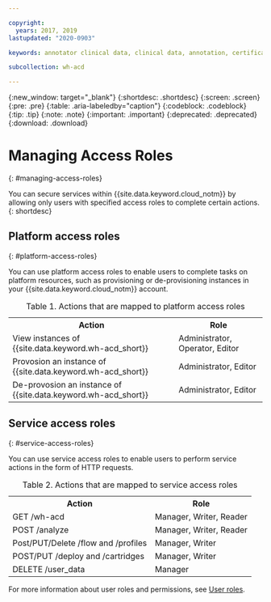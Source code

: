 ```yaml
---

copyright:
  years: 2017, 2019
lastupdated: "2020-0903"

keywords: annotator clinical data, clinical data, annotation, certificates, SSL

subcollection: wh-acd

---
```


{:new_window: target="_blank"}
{:shortdesc: .shortdesc}
{:screen: .screen}
{:pre: .pre}
{:table: .aria-labeledby="caption"}
{:codeblock: .codeblock}
{:tip: .tip}
{:note: .note}
{:important: .important}
{:deprecated: .deprecated}
{:download: .download}

# Managing Access Roles
{: #managing-access-roles}

You can secure services within {{site.data.keyword.cloud_notm}} by allowing only users with specified access roles to complete certain actions.
{: shortdesc}

## Platform access roles
{: #platform-access-roles}

You can use platform access roles to enable users to complete tasks on platform resources, such as provisioning or de-provisioning instances in your {{site.data.keyword.cloud_notm}} account.

<table>
<caption> Table 1. Actions that are mapped to platform access roles</caption>
  <tr>
    <th> Action </th>
    <th> Role </th>
  </tr>
  <tr>
    <td>View instances of {{site.data.keyword.wh-acd_short}}</td>
    <td> Administrator, Operator, Editor </td>
  </tr>
  <tr>
    <td>Provosion an instance of {{site.data.keyword.wh-acd_short}}</td>
    <td> Administrator, Editor </td>
  </tr>
  <tr>
    <td>De-provosion an instance of {{site.data.keyword.wh-acd_short}}</td>
    <td> Administrator, Editor </td>
  </tr>
</table>

## Service access roles
{: #service-access-roles}

You can use service access roles to enable users to perform service actions in the form of HTTP requests.

<table>
<caption> Table 2. Actions that are mapped to service access roles</caption>
  <tr>
    <th> Action </th>
    <th> Role </th>
  </tr>
  <tr>
    <td>GET /wh-acd </td>
    <td> Manager, Writer, Reader </td>
  </tr>
  <tr>
    <td> POST /analyze </td>
    <td> Manager, Writer, Reader </td>
  </tr>
  <tr>
    <td> Post/PUT/Delete /flow and /profiles</td>
    <td> Manager, Writer </td>
  </tr>
  <tr>
    <td> POST/PUT /deploy and /cartridges </td>
    <td> Manager, Writer </td>
  </tr>
  <tr>
     <td> DELETE /user_data </td>
     <td> Manager</td>
  </tr>       
</table>

For more information about user roles and permissions, see [User roles](/docs/iam?topic=iam-userroles#userroles).

